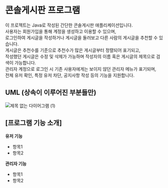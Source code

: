 # 콘솔게시판 프로그램

이 프로젝트는 Java로 작성된 간단한 콘솔게시판 애플리케이션입니다.<br>
사용자는 회원가입을 통해 계정을 생성하고 이용할 수 있으며,<br> 
로그인하여 게시글을 작성하거나 게시글을 둘러보고 다른 사람의 게시글을 추천할 수 있습니다.<br>
게시글은 추천수를 기준으로 추천수가 많은 게시글부터 정렬되어 표기되고,<br> 
작성했던 게시글은 수정 및 삭제가 가능하며 작성자의 이름 혹은 게시글의 제목으로 검색이 가능합니다.<br>
관리자 계정으로 로그인 시 기존 사용자에게는 보이지 않던 관리자 메뉴가 표기되며,<br>
전체 유저 확인, 특정 유저 차단, 공지사항 작성 등의 기능을 지원합니다.<br>

## UML (상속이 이루어진 부분들만)
![제목 없는 다이어그램 (1)](https://github.com/CHOI-YUN-SEUNG/NoticeBoard/assets/154594253/8f452ff1-3a01-4bf4-ace2-b089763725ba)

## [프로그램 기능 소개]
**유저 기능**<br>
  * 항목1<br>
  * 항목2<br>

**관리자 기능**
  * 항목1
  * 항목2
